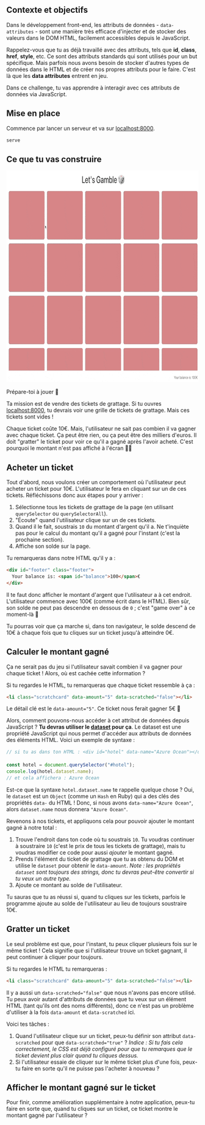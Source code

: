 ## Contexte et objectifs

Dans le développement front-end, les attributs de données - `data-attributes` - sont une manière très efficace d'injecter et de stocker des valeurs dans le DOM HTML, facilement accessibles depuis le JavaScript.

Rappelez-vous que tu as déjà travaillé avec des attributs, tels que **id**, **class**, **href**, **style**, etc. Ce sont des attributs standards qui sont utilisés pour un but spécifique. Mais parfois nous avons besoin de stocker d'autres types de données dans le HTML et de créer nos propres attributs pour le faire. C'est là que les **data attributes** entrent en jeu.

Dans ce challenge, tu vas apprendre à interagir avec ces attributs de données via JavaScript.

## Mise en place

Commence par lancer un serveur et va sur [localhost:8000](http://localhost:8000).

```bash
serve
```

## Ce que tu vas construire

<img src="https://raw.githubusercontent.com/lewagon/fullstack-images/master/frontend/scratchcards.gif"  width="800" height="552">

Prépare-toi à jouer 🎲

Ta mission est de vendre des tickets de grattage. Si tu ouvres [localhost:8000](http://localhost:8000), tu devrais voir une grille de tickets de grattage. Mais ces tickets sont vides !

Chaque ticket coûte 10€. Mais, l'utilisateur ne sait pas combien il va gagner avec chaque ticket. Ça peut être rien, ou ça peut être des milliers d'euros. Il doit "gratter" le ticket pour voir ce qu'il a gagné après l'avoir acheté. C'est pourquoi le montant n'est pas affiché à l'écran 😶‍🌫️

## Acheter un ticket

Tout d'abord, nous voulons créer un comportement où l'utilisateur peut acheter un ticket pour 10€. L'utilisateur le fera en cliquant sur un de ces tickets. Réfléchissons donc aux étapes pour y arriver :

1. Sélectionne tous les tickets de grattage de la page (en utilisant `querySelector` ou `querySelectorAll`).
2. "Écoute" quand l'utilisateur clique sur un de ces tickets.
3. Quand il le fait, soustrais `10` du montant d'argent qu'il a. Ne t'inquiète pas pour le calcul du montant qu'il a gagné pour l'instant (c'est la prochaine section).
4. Affiche son solde sur la page.

Tu remarqueras dans notre HTML qu'il y a :

```html
<div id="footer" class="footer">
  Your balance is: <span id="balance">100</span>€
</div>
```

Il te faut donc afficher le montant d'argent que l'utilisateur a à cet endroit. L'utilisateur commence avec 100€ (comme écrit dans le HTML). Bien sûr, son solde ne peut pas descendre en dessous de `0` ; c'est "game over" à ce moment-là 👾

Tu pourras voir que ça marche si, dans ton navigateur, le solde descend de 10€ à chaque fois que tu cliques sur un ticket jusqu'à atteindre 0€.

## Calculer le montant gagné

Ça ne serait pas du jeu si l'utilisateur savait combien il va gagner pour chaque ticket ! Alors, où est cachée cette information ?

Si tu regardes le HTML, tu remarqueras que chaque ticket ressemble à ça :

```html
<li class="scratchcard" data-amount="5" data-scratched="false"></li>
```

Le détail clé est le `data-amount="5"`. Ce ticket nous ferait gagner 5€ 🎉

Alors, comment pouvons-nous accéder à cet attribut de données depuis JavaScript ? **Tu devras utiliser le [dataset](https://developer.mozilla.org/en-US/docs/Web/API/HTMLElement/dataset) pour ça**. Le dataset est une propriété JavaScript qui nous permet d'accéder aux attributs de données des éléments HTML. Voici un exemple de syntaxe :

```js
// si tu as dans ton HTML : <div id="hotel" data-name="Azure Ocean"></div>

const hotel = document.querySelector("#hotel");
console.log(hotel.dataset.name);
// et cela affichera : Azure Ocean
```

Est-ce que la syntaxe `hotel.dataset.name` te rappelle quelque chose ? Oui, le `dataset` est un `Object` (comme un `Hash` en Ruby) qui a des clés des propriétés `data-` du HTML ! Donc, si nous avons `data-name="Azure Ocean"`, alors `dataset.name` nous donnera `"Azure Ocean"`.

Revenons à nos tickets, et appliquons cela pour pouvoir ajouter le montant gagné à notre total :

1. Trouve l'endroit dans ton code où tu soustrais `10`. Tu voudras continuer à soustraire `10` (c'est le prix de tous les tickets de grattage), mais tu voudras modifier ce code pour aussi _ajouter_ le montant gagné.
2. Prends l'élément du ticket de grattage que tu as obtenu du DOM et utilise le `dataset` pour obtenir le `data-amount`. _Note : les propriétés `dataset` sont toujours des strings, donc tu devras peut-être convertir si tu veux un autre type._
3. Ajoute ce montant au solde de l'utilisateur.

Tu sauras que tu as réussi si, quand tu cliques sur les tickets, parfois le programme ajoute au solde de l'utilisateur au lieu de toujours soustraire 10€.

## Gratter un ticket

Le seul problème est que, pour l'instant, tu peux cliquer plusieurs fois sur le même ticket ! Cela signifie que si l'utilisateur trouve un ticket gagnant, il peut continuer à cliquer pour toujours.

Si tu regardes le HTML tu remarqueras :

```html
<li class="scratchcard" data-amount="5" data-scratched="false"></li>
```

Il y a aussi un `data-scratched="false"` que nous n'avons pas encore utilisé. Tu peux avoir autant d'attributs de données que tu veux sur un élément HTML (tant qu'ils ont des noms différents), donc ce n'est pas un problème d'utiliser à la fois `data-amount` et `data-scratched` ici.

Voici tes tâches :

1. Quand l'utilisateur clique sur un ticket, peux-tu définir son attribut `data-scratched` pour que `data-scratched="true"` ? _Indice : Si tu fais cela correctement, le CSS est déjà configuré pour que tu remarques que le ticket devient plus clair quand tu cliques dessus._
2. Si l'utilisateur essaie de cliquer sur le même ticket plus d'une fois, peux-tu faire en sorte qu'il ne puisse pas l'acheter à nouveau ?

## Afficher le montant gagné sur le ticket

Pour finir, comme amélioration supplémentaire à notre application, peux-tu faire en sorte que, quand tu cliques sur un ticket, ce ticket montre le montant gagné par l'utilisateur ?
